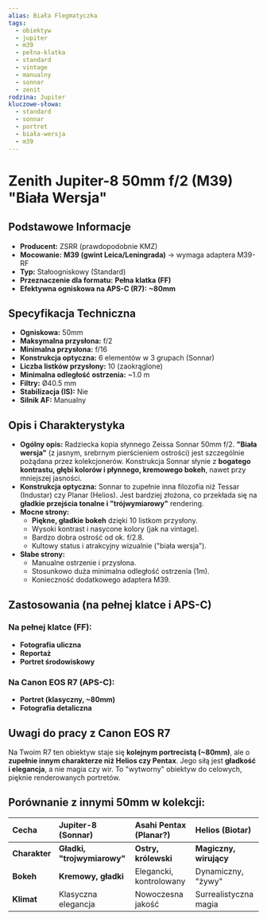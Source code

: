```yaml
---
alias: Biała Flegmatyczka
tags:
  - obiektyw
  - jupiter
  - m39
  - pełna-klatka
  - standard
  - vintage
  - manualny
  - sonnar
  - zenit
rodzina: Jupiter
kluczowe-słowa:
  - standard
  - sonnar
  - portret
  - biała-wersja
  - m39
---
```


# Zenith Jupiter-8 50mm f/2 (M39) "Biała Wersja"

## Podstawowe Informacje
- **Producent:** ZSRR (prawdopodobnie KMZ)
- **Mocowanie:** **M39 (gwint Leica/Leningrada)** → wymaga adaptera M39-RF
- **Typ:** Stałoogniskowy (Standard)
- **Przeznaczenie dla formatu:** **Pełna klatka (FF)**
- **Efektywna ogniskowa na APS-C (R7):** **~80mm**

## Specyfikacja Techniczna
- **Ogniskowa:** 50mm
- **Maksymalna przysłona:** f/2
- **Minimalna przysłona:** f/16
- **Konstrukcja optyczna:** 6 elementów w 3 grupach (Sonnar)
- **Liczba listków przysłony:** 10 (zaokrąglone)
- **Minimalna odległość ostrzenia:** ~1.0 m
- **Filtry:** Ø40.5 mm
- **Stabilizacja (IS):** Nie
- **Silnik AF:** Manualny

## Opis i Charakterystyka
- **Ogólny opis:** Radziecka kopia słynnego Zeissa Sonnar 50mm f/2. **"Biała wersja"** (z jasnym, srebrnym pierścieniem ostrości) jest szczególnie pożądana przez kolekcjonerów. Konstrukcja Sonnar słynie z **bogatego kontrastu, głębi kolorów i płynnego, kremowego bokeh**, nawet przy mniejszej jasności.
- **Konstrukcja optyczna:** Sonnar to zupełnie inna filozofia niż Tessar (Industar) czy Planar (Helios). Jest bardziej złożona, co przekłada się na **gładkie przejścia tonalne i "trójwymiarowy"** rendering.
- **Mocne strony:**
    - **Piękne, gładkie bokeh** dzięki 10 listkom przysłony.
    - Wysoki kontrast i nasycone kolory (jak na vintage).
    - Bardzo dobra ostrość od ok. f/2.8.
    - Kultowy status i atrakcyjny wizualnie ("biała wersja").
- **Słabe strony:**
    - Manualne ostrzenie i przysłona.
    - Stosunkowo duża minimalna odległość ostrzenia (1m).
    - Konieczność dodatkowego adaptera M39.

## Zastosowania (na pełnej klatce i APS-C)
### Na pełnej klatce (FF):
- **Fotografia uliczna**
- **Reportaż**
- **Portret środowiskowy**

### Na Canon EOS R7 (APS-C):
- **Portret (klasyczny, ~80mm)**
- **Fotografia detaliczna**

## Uwagi do pracy z Canon EOS R7
Na Twoim R7 ten obiektyw staje się **kolejnym portrecistą (~80mm)**, ale o **zupełnie innym charakterze niż Helios czy Pentax**. Jego siłą jest **gładkość i elegancja**, a nie magia czy wir. To "wytworny" obiektyw do celowych, pięknie renderowanych portretów.

## Porównanie z innymi 50mm w kolekcji:
| Cecha | **Jupiter-8 (Sonnar)** | **Asahi Pentax (Planar?)** | **Helios (Biotar)** |
| :--- | :--- | :--- | :--- |
| **Charakter** | **Gładki, "trojwymiarowy"** | **Ostry, królewski** | **Magiczny, wirujący** |
| **Bokeh** | **Kremowy, gładki** | Elegancki, kontrolowany | Dynamiczny, "żywy" |
| **Klimat** | Klasyczna elegancja | Nowoczesna jakość | Surrealistyczna magia |